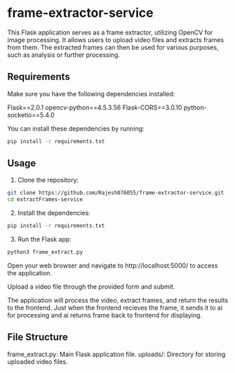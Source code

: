 # frame-extractor-service

This Flask application serves as a frame extractor, utilizing OpenCV for image processing. It allows users to upload video files and extracts frames from them. The extracted frames can then be used for various purposes, such as analysis or further processing.

## Requirements

Make sure you have the following dependencies installed:

Flask==2.0.1
opencv-python==4.5.3.56
Flask-CORS==3.0.10
python-socketio==5.4.0

You can install these dependencies by running:

```bash
pip install -r requirements.txt
```

## Usage

1. Clone the repository:

```bash
git clone https://github.com/Rajesh076055/frame-extractor-service.git
cd extractFrames-service
```

2. Install the dependencies:

```bash
pip install -r requirements.txt
```

3. Run the Flask app:

```bash
python3 frame_extract.py
```

Open your web browser and navigate to http://localhost:5000/ to access the application.

Upload a video file through the provided form and submit.

The application will process the video, extract frames, and return the results to the frontend. Just when the frontend recieves the frame, it sends it to ai for processing and ai returns frame back to frontend for displaying.

## File Structure

frame_extract.py: Main Flask application file.
uploads/: Directory for storing uploaded video files.

